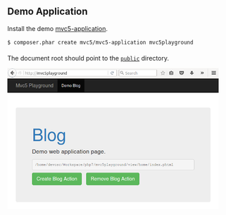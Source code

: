 ## Demo Application
<p>Install the demo <a href="https://github.com/mvc5/mvc5-application">mvc5-application</a>.</p>
<pre><code class="language-php">$ composer.phar create mvc5/mvc5-application mvc5playground</code></pre>
<p style="margin-top:20px;">The document root should point to the <a href="https://github.com/mvc5/mvc5-application/tree/master/public"><code>public</code></a> directory.</p>
<div class="thumbnail" style="border:none;">
    <img style="margin-left:0;" src="/images/mvc5playground.png" width="480" height="320" title="Mvc5 Demo Application">
</div>
